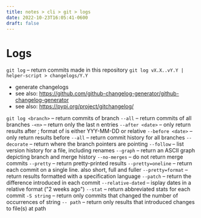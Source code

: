 ```yaml
---
title: notes > cli > git > logs
date: 2022-10-23T16:05:41-0600
draft: false
---
```

# Logs
`git log` – return commits made in this repository
`git log vX.X..vY.Y | helper-script > changelogs/Y.Y`
- generate changelogs
- see also: <https://github.com/github-changelog-generator/github-changelog-generator>
- see also: <https://pypi.org/project/gitchangelog/>

`git log <branch>` – return commits of branch
`--all` – return commits of all branches
`-<n>` – return only the last n entries
`--after <date>` – only return results after <date>; format of <date> is either YYY-MM-DD or relative
`--before <date>` – only return results before <date>
`--all` – return commit history for all branches
`--decorate` – return where the branch pointers are pointing
`--follow` – list version history for a file, including renames
`--graph` – return an ASCII graph depicting branch and merge history
`--no-merges` – do not return merge commits
`--pretty` – return pretty-printed results
`--pretty=oneline` – return each commit on a single line. also short, full and fuller
`--pretty=format` – return results formatted with a specification language
`--patch` – return the difference introduced in each commit
`--relative-dated` – isplay dates in a relative format ("2 weeks ago")
`--stat` – return abbreviated stats for each commit
`-S string` – return only commits that changed the number of occurrences of string
`-- path` – return only results that introduced changes to file(s) at path
